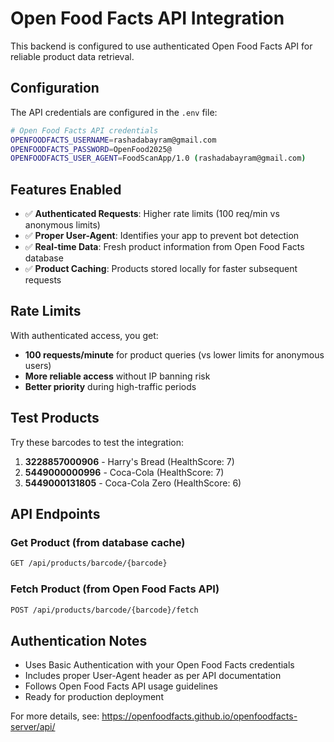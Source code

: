 # Open Food Facts API Integration

This backend is configured to use authenticated Open Food Facts API for reliable product data retrieval.

## Configuration

The API credentials are configured in the `.env` file:

```bash
# Open Food Facts API credentials
OPENFOODFACTS_USERNAME=rashadabayram@gmail.com
OPENFOODFACTS_PASSWORD=OpenFood2025@
OPENFOODFACTS_USER_AGENT=FoodScanApp/1.0 (rashadabayram@gmail.com)
```

## Features Enabled

- ✅ **Authenticated Requests**: Higher rate limits (100 req/min vs anonymous limits)
- ✅ **Proper User-Agent**: Identifies your app to prevent bot detection
- ✅ **Real-time Data**: Fresh product information from Open Food Facts database
- ✅ **Product Caching**: Products stored locally for faster subsequent requests

## Rate Limits

With authenticated access, you get:
- **100 requests/minute** for product queries (vs lower limits for anonymous users)
- **More reliable access** without IP banning risk
- **Better priority** during high-traffic periods

## Test Products

Try these barcodes to test the integration:

1. **3228857000906** - Harry's Bread (HealthScore: 7)
2. **5449000000996** - Coca-Cola (HealthScore: 7) 
3. **5449000131805** - Coca-Cola Zero (HealthScore: 6)

## API Endpoints

### Get Product (from database cache)
```bash
GET /api/products/barcode/{barcode}
```

### Fetch Product (from Open Food Facts API)
```bash
POST /api/products/barcode/{barcode}/fetch
```

## Authentication Notes

- Uses Basic Authentication with your Open Food Facts credentials
- Includes proper User-Agent header as per API documentation
- Follows Open Food Facts API usage guidelines
- Ready for production deployment

For more details, see: https://openfoodfacts.github.io/openfoodfacts-server/api/

